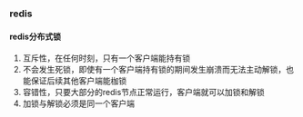 ### redis
#### redis分布式锁
1. 互斥性，在任何时刻，只有一个客户端能持有锁
2. 不会发生死锁，即使有一个客户端持有锁的期间发生崩溃而无法主动解锁，也能保证后续其他客户端能枷锁
3. 容错性，只要大部分的redis节点正常运行，客户端就可以加锁和解锁
4. 加锁与解锁必须是同一个客户端


